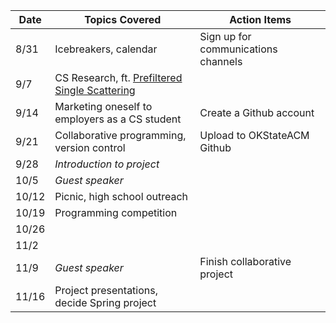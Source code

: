 | Date 	| Topics Covered	 														| Action Items												|
|-------|---------------------------------------------|-------------------------------------|
| 8/31	| Icebreakers, calendar												| Sign up for communications channels	|
| 9/7		| CS Research, ft. [Prefiltered Single Scattering](http://people.mpi-inf.mpg.de/~oklehm/)      								 			|																			|
| 9/14	| Marketing oneself to employers as a CS student  | Create a Github account							|
| 9/21	|	Collaborative programming, version control	| Upload to OKStateACM Github					|
| 9/28	| *Introduction to project*                   |																			|
| 10/5	| *Guest speaker*															|																			|
| 10/12 |	Picnic, high school outreach								|																			|
| 10/19	| Programming competition											|																			|
| 10/26	|																							|																			|
| 11/2	|																							|																			|
| 11/9	|	*Guest speaker*															| Finish collaborative project				|
| 11/16	|	Project presentations, decide Spring project|																			|
